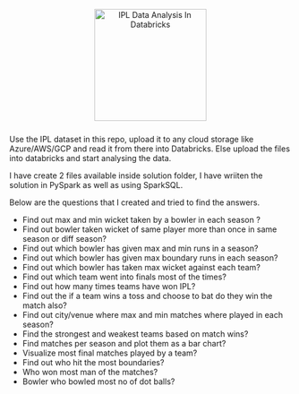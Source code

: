 <p align="center">
   <img src="https://encrypted-tbn0.gstatic.com/images?q=tbn:ANd9GcRQHBG_JmpOhUxcbMLkJlZcrmEWNDLjJb1ufK7peaaJPPmDBiYBeAhIplBT-X3efpIAN5g&usqp=CAU" alt="IPL Data Analysis In Databricks" style="margin-bottom: 10px; width: 200px;">
</p>  

Use the IPL dataset in this repo, upload it to any cloud storage like Azure/AWS/GCP and read it from there into Databricks.
Else upload the files into databricks and start analysing the data.

I have create 2 files available inside solution folder, I have wriiten the solution in PySpark as well as using SparkSQL.

Below are the questions that I created and tried to find the answers.

- Find out max and min wicket taken by a bowler in each season ?
- Find out bowler taken wicket of same player more than once in same season or diff season?
- Find out which bowler has given max and min runs in a season?
- Find out which bowler has given max boundary runs in each season?
- Find out which bowler has taken max wicket against each team?
- Find out which team went into finals most of the times?
- Find out how many times teams have won IPL?
- Find out the if a team wins a toss and choose to bat do they win the match also?
- Find out city/venue where max and min matches where played in each season?
- Find the strongest and weakest teams based on match wins?
- Find matches per season and plot them as a bar chart?
- Visualize most final matches played by a team?
- Find out who hit the most boundaries?
- Who won most man of the matches?
- Bowler who bowled most no of dot balls?

